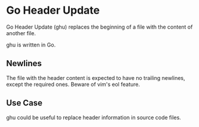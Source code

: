 # Go Header Update

Go Header Update (ghu) replaces the beginning of a file with the content of
another file.

ghu is written in Go.

## Newlines

The file with the header content is expected to have no trailing newlines,
except the required ones. Beware of vim's eol feature.

## Use Case

ghu could be useful to replace header information in source code files.
